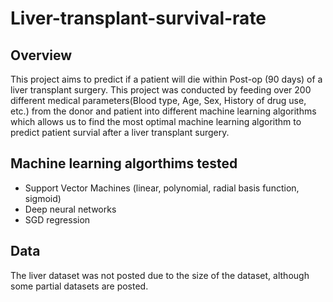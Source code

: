 # Liver-transplant-survival-rate

## Overview
This project aims to predict if a patient will die within Post-op (90 days) of a liver transplant surgery. This project was conducted by feeding over 200 different medical parameters(Blood type, Age, Sex, History of drug use, etc.) from the donor and patient into different machine learning algorithms which allows us to find the most optimal machine learning algorithm to predict patient survial after a liver transplant surgery.


## Machine learning algorthims tested
- Support Vector Machines (linear, polynomial, radial basis function, sigmoid)
- Deep neural networks
- SGD regression

## Data
The liver dataset was not posted due to the size of the dataset, although some partial datasets are posted.

